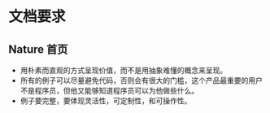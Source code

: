 # 文档要求

## Nature 首页

- 用朴素而直观的方式呈现价值，而不是用抽象难懂的概念来呈现。
- 所有的例子可以尽量避免代码，否则会有很大的门槛，这个产品最重要的用户不是程序员，但他又能够知道程序员可以为他做些什么。
- 例子要完整，要体现灵活性，可定制性，和可操作性。



